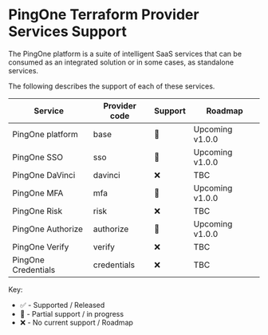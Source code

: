 # PingOne Terraform Provider Services Support

The PingOne platform is a suite of intelligent SaaS services that can be consumed as an integrated solution or in some cases, as standalone services.

The following describes the support of each of these services.

| Service             | Provider code | Support | Roadmap |
| ------------------- | ------------- | ------- | ------- |
| PingOne platform    | base          |    :large_orange_diamond:     | Upcoming v1.0.0 |
| PingOne SSO         | sso           |    :large_orange_diamond:     | Upcoming v1.0.0 |
| PingOne DaVinci     | davinci       |    :x:     |  TBC  |
| PingOne MFA         | mfa           |    :large_orange_diamond:     | Upcoming v1.0.0 |
| PingOne Risk        | risk          |    :x:     |  TBC  |
| PingOne Authorize   | authorize     |    :large_orange_diamond:     | Upcoming v1.0.0 |
| PingOne Verify      | verify        |    :x:     |  TBC  |
| PingOne Credentials | credentials   |    :x:     |  TBC  |

Key:
* :white_check_mark: - Supported / Released
* :large_orange_diamond: - Partial support / in progress
* :x: - No current support / Roadmap